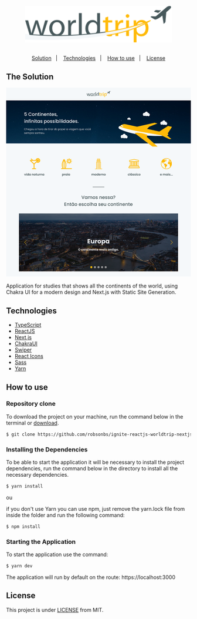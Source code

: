 <div align="center">
  <img src="./.github/logo.svg" width="400px">
</div>

<br />
<p align="center">
  <a href="#the-solution">Solution</a>&nbsp;&nbsp;&nbsp;|&nbsp;&nbsp;&nbsp;
  <a href="#technologies">Technologies</a>&nbsp;&nbsp;&nbsp;|&nbsp;&nbsp;&nbsp;
  <a href="how-to-use">How to use</a>&nbsp;&nbsp;&nbsp;|&nbsp;&nbsp;&nbsp;
  <a href="#license">License</a>
</p>

## The Solution

<div align="center">
  <img src="./.github/screenshot.png">
</div>

Application for studies that shows all the continents of the world, using Chakra UI for a modern design and Next.js with Static Site Generation.

## Technologies

- [TypeScript](https://www.typescriptlang.org/)
- [ReactJS](http://reactjs.org/)
- [Next.js](https://nextjs.org/)
- [ChakraUI](https://chakra-ui.com/)
- [Swiper](https://swiperjs.com/react#swiper-props)
- [React Icons](https://react-icons.github.io/react-icons/)
- [Sass](https://sass-lang.com/)
- [Yarn](https://yarnpkg.com/)

## How to use

### Repository clone

To download the project on your machine, run the command below in the terminal or [download](https://github.com/robsonbs/ignite-reactjs-worldtrip-nextjs/archive/main.zip).

```bash
$ git clone https://github.com/robsonbs/ignite-reactjs-worldtrip-nextjs.git
```

### Installing the Dependencies

To be able to start the application it will be necessary to install the project dependencies, run the command below in the directory to install all the necessary dependencies.

```bash
$ yarn install
```

ou

if you don't use Yarn you can use npm, just remove the yarn.lock file from inside the folder and run the following command:

```bash
$ npm install
```

### Starting the Application

To start the application use the command:

```bash
$ yarn dev
```

The application will run by default on the route:
https://localhost:3000

## License

This project is under [LICENSE](./LICENSE) from MIT.
